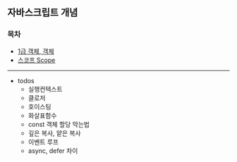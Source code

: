 ## 자바스크립트 개념

### 목차

- [1급 객체, 객체](./Javascript/first_class_object.md)
- [스코프 Scope](./Javascript/score.md)

---

- todos
  - 실행컨텍스트
  - 클로저
  - 호이스팅
  - 화살표함수
  - const 객체 할당 막는법
  - 깊은 복사, 얕은 복사
  - 이벤트 루프
  - async, defer 차이
